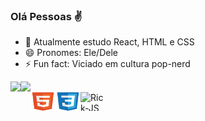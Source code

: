 ### Olá Pessoas ✌

- 🌱 Atualmente estudo React, HTML e CSS
- 😄 Pronomes: Ele/Dele
- ⚡ Fun fact: Viciado em cultura pop-nerd

<div style = "display: flex; align=center;>
  <a href="https://github.com/rikellmee">
  <img height="180em" src="https://github-readme-stats.vercel.app/api?username=rikellmee&show_icons=true&theme=dark&include_all_commits=true&count_private=true"/>
  <img height="180em" src="https://github-readme-stats.vercel.app/api/top-langs/?username=rikellmee&layout=compact&langs_count=7&theme=dark"/>
<div style="display: inline_block"><br>
 <img align="left" alt="Rafa-HTML" height="30" width="40" src="https://raw.githubusercontent.com/devicons/devicon/master/icons/html5/html5-original.svg">
 <img align="left" alt="Rafa-CSS" height="30" width="40" src="https://raw.githubusercontent.com/devicons/devicon/master/icons/css3/css3-original.svg">
  <img align="left" alt="Rick-JS" height="30" width="40"src="https://cdn.jsdelivr.net/gh/devicons/devicon@latest/icons/javascript/javascript-original.svg" />

<div style="display: inline_block"><br>

</div>
